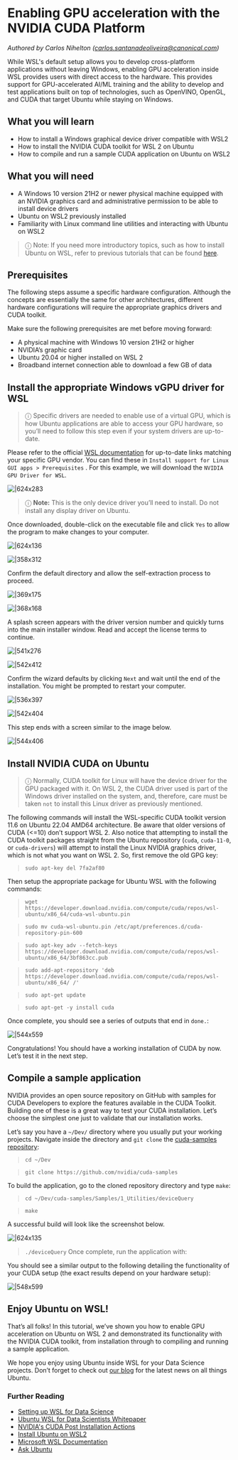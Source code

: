 # Enabling GPU acceleration with the NVIDIA CUDA Platform
*Authored by Carlos Nihelton ([carlos.santanadeoliveira@canonical.com](mailto:carlos.santanadeoliveira@canonical.com))*

While WSL's default setup allows you to develop cross-platform applications without leaving Windows, enabling GPU acceleration inside WSL provides users with direct access to the hardware. This provides support for GPU-accelerated AI/ML training and the ability to develop and test applications built on top of technologies, such as OpenVINO, OpenGL, and CUDA that target Ubuntu while staying on Windows.

## What you will learn

* How to install a Windows graphical device driver compatible with WSL2
* How to install the NVIDIA CUDA toolkit for WSL 2 on Ubuntu
* How to compile and run a sample CUDA application on Ubuntu on WSL2

## What you will need

* A Windows 10 version 21H2 or newer physical machine equipped with an NVIDIA graphics card and administrative permission to be able to install device drivers
* Ubuntu on WSL2 previously installed
* Familiarity with Linux command line utilities and interacting with Ubuntu on WSL2

> ⓘ Note: If you need more introductory topics, such as how to install Ubuntu on WSL, refer to previous tutorials that can be found [here](../guides/install-ubuntu-wsl2.md).


## Prerequisites

The following steps assume a specific hardware configuration. Although the concepts are essentially the same for other architectures, different hardware configurations will require the appropriate graphics drivers and CUDA toolkit.

Make sure the following prerequisites are met before moving forward:

* A physical machine with Windows 10 version 21H2 or higher
* NVIDIA’s graphic card
* Ubuntu 20.04 or higher installed on WSL 2
* Broadband internet connection able to download a few GB of data

## Install the appropriate Windows vGPU driver for WSL

> ⓘ Specific drivers are needed to enable use of a virtual GPU, which is how Ubuntu applications are able to access your GPU hardware, so you’ll need to follow this step even if your system drivers are up-to-date.

Please refer to the official [WSL documentation](https://learn.microsoft.com/en-us/windows/wsl/tutorials/gui-apps) for up-to-date links matching your specific GPU vendor. You can find these in `Install support for Linux GUI apps > Prerequisites` . For this example, we will download the `NVIDIA GPU Driver for WSL`.

![|624x283](assets/gpu-cuda/install-drivers.png)

> ⓘ **Note:** This is the only device driver you’ll need to install. Do not install any display driver on Ubuntu.

Once downloaded, double-click on the executable file and click `Yes` to allow the program to make changes to your computer.

![|624x136](assets/gpu-cuda/downloads-folder.png)

![|358x312](assets/gpu-cuda/nvidia-allow-changes.png)

Confirm the default directory and allow the self-extraction process to proceed.

![|369x175](assets/gpu-cuda/default-dir.png)

![|368x168](assets/gpu-cuda/please-wait-install.png)

A splash screen appears with the driver version number and quickly turns into the main installer window. Read and accept the license terms to continue.

![|541x276](assets/gpu-cuda/splash-screen.png)

![|542x412](assets/gpu-cuda/license.png)

Confirm the wizard defaults by clicking `Next` and wait until the end of the installation. You might be prompted to restart your computer.

![|536x397](assets/gpu-cuda/installation-options.png)

![|542x404](assets/gpu-cuda/installing.png)

This step ends with a screen similar to the image below.

![|544x406](assets/gpu-cuda/install-finished.png)

## Install NVIDIA CUDA on Ubuntu

> ⓘ Normally, CUDA toolkit for Linux will have the device driver for the GPU packaged with it. On WSL 2, the CUDA driver used is part of the Windows driver installed on the system, and, therefore, care must be taken `not` to install this Linux driver as previously mentioned.

The following commands will install the WSL-specific CUDA toolkit version 11.6 on Ubuntu 22.04 AMD64 architecture. Be aware that older versions of CUDA (<=10) don’t support WSL 2. Also notice that attempting to install the CUDA toolkit packages straight from the Ubuntu repository (`cuda`, `cuda-11-0`, or `cuda-drivers`) will attempt to install the Linux NVIDIA graphics driver, which is not what you want on WSL 2. So, first remove the old GPG key:

> `sudo apt-key del 7fa2af80`

Then setup the appropriate package for Ubuntu WSL with the following commands:

> `wget https://developer.download.nvidia.com/compute/cuda/repos/wsl-ubuntu/x86_64/cuda-wsl-ubuntu.pin`

> `sudo mv cuda-wsl-ubuntu.pin /etc/apt/preferences.d/cuda-repository-pin-600`

> `sudo apt-key adv --fetch-keys https://developer.download.nvidia.com/compute/cuda/repos/wsl-ubuntu/x86_64/3bf863cc.pub`

> `sudo add-apt-repository 'deb https://developer.download.nvidia.com/compute/cuda/repos/wsl-ubuntu/x86_64/ /'`

> `sudo apt-get update`

> `sudo apt-get -y install cuda`

Once complete, you should see a series of outputs that end in `done.`:

![|544x559](assets/gpu-cuda/done-done.png)

Congratulations! You should have a working installation of CUDA by now. Let’s test it in the next step.

## Compile a sample application

NVIDIA provides an open source repository on GitHub with samples for CUDA Developers to explore the features available in the CUDA Toolkit. Building one of these is a great way to test your CUDA installation. Let’s choose the simplest one just to validate that our installation works.

Let’s say you have a `~/Dev/` directory where you usually put your working projects. Navigate inside the directory and `git clone` the [cuda-samples repository](https://github.com/nvidia/cuda-samples):

> `cd ~/Dev`

> `git clone https://github.com/nvidia/cuda-samples`

To build the application, go to the cloned repository directory and type `make`:

> `cd ~/Dev/cuda-samples/Samples/1_Utilities/deviceQuery`

> `make`

A successful build will look like the screenshot below.

![|624x135](assets/gpu-cuda/make.png)

> `./deviceQuery`
Once complete, run the application with:


You should see a similar output to the following detailing the functionality of your CUDA setup (the exact results depend on your hardware setup):

![|548x599](assets/gpu-cuda/device-query.png)

## Enjoy Ubuntu on WSL!

That’s all folks! In this tutorial, we’ve shown you how to enable GPU acceleration on Ubuntu on WSL 2 and demonstrated its functionality with the NVIDIA CUDA toolkit, from installation through to compiling and running a sample application.

We hope you enjoy using Ubuntu inside WSL for your Data Science projects. Don’t forget to check out [our blog](https://ubuntu.com/blog) for the latest news on all things Ubuntu.

### Further Reading

* [Setting up WSL for Data Science](https://ubuntu.com/blog/wsl-for-data-scientist)
* [Ubuntu WSL for Data Scientists Whitepaper](https://ubuntu.com/engage/ubuntu-wsl-for-data-scientists)
* [NVIDIA's CUDA Post Installation Actions](gpu-cuda.md)
* [Install Ubuntu on WSL2](../guides/install-ubuntu-wsl2.md)
* [Microsoft WSL Documentation](https://learn.microsoft.com/en-us/windows/wsl/)
* [Ask Ubuntu](https://askubuntu.com/)
